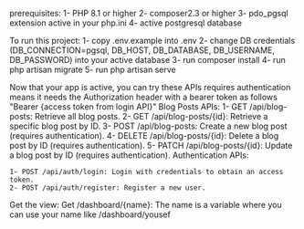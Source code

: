 prerequisites: 
    1- PHP 8.1 or higher
    2- composer2.3 or higher 
    3- pdo_pgsql extension active in your php.ini
    4- active postgresql database

To run this project:
    1- copy .env.example into .env
    2- change DB credentials (DB_CONNECTION=pgsql, DB_HOST, DB_DATABASE, DB_USERNAME, DB_PASSWORD) into your active database
    3- run composer install
    4- run php artisan migrate
    5- run php artisan serve

Now that your app is active, you can try these APIs
requires authentication means it needs the Authorization header with a bearer token as follows "Bearer {access token from login API}"
Blog Posts APIs:
    1- GET /api/blog-posts: Retrieve all blog posts.
    2- GET /api/blog-posts/{id}: Retrieve a specific blog post by ID.
    3- POST /api/blog-posts: Create a new blog post (requires authentication).
    4- DELETE /api/blog-posts/{id}: Delete a blog post by ID (requires authentication).
    5- PATCH /api/blog-posts/{id}: Update a blog post by ID (requires authentication).
Authentication APIs:

    1- POST /api/auth/login: Login with credentials to obtain an access token.
    2- POST /api/auth/register: Register a new user.



Get the view: 
    Get /dashboard/{name}: The name is a variable where you can use your name like /dashboard/yousef 